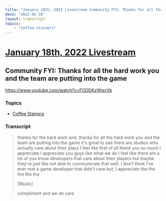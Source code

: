 ```yaml
---
title: "January 18th, 2022 Livestream Community FYI: Thanks for all the hard work you and the team are putting into the game"
date: "2022-01-18"
layout: transcript
topics:
    - "coffee-stainers"
---
```

# [January 18th, 2022 Livestream](../2022-01-18.md)
## Community FYI: Thanks for all the hard work you and the team are putting into the game
https://www.youtube.com/watch?v=FODDKzWwcVk

### Topics
* [Coffee Stainers](../topics/coffee-stainers.md)

### Transcript

> thanks for the hard work and, thanks for all the hard work you and the team are putting into the game it's great to see there are studios who actually care about their plays I feel like first of all thank you so much I appreciate I appreciate you guys like what we do I feel like there are a lot of you know developers that care about their players but maybe they're just like not able to communicate that well, I don't think I've ever met a game developer that didn't care but, I appreciate the the the the the
>
> [Music]
>
> compliment and we do care

